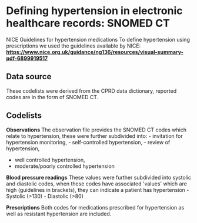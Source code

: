 # Defining hypertension in electronic healthcare records: SNOMED CT #

NICE Guidelines for hypertension medications
To define hypertension using prescriptions we used the guidelines available by NICE: **https://www.nice.org.uk/guidance/ng136/resources/visual-summary-pdf-6899919517**

## Data source
These codelists were derived from the CPRD data dictionary, reported codes are in the form of SNOMED CT.

## Codelists
**Observations**
The observation file provides the SNOMED CT codes which relate to hypertension, these were further subdivided into: 
	- invitation for hypertension monitoring, 
 	- self-controlled hypertension, 
	- review of hypertension, 
  - well controlled hypertension, 
  - moderate/poorly controlled hypertension

**Blood pressure readings**
These values were further subdivided into systolic and diastolic codes, when these codes have associated 'values' which are high (guidelines in brackets), they can indicate a patient has hypertension
	- Systolic (>130)
 	- Diastolic (>80)
	
**Prescriptions**
Both codes for medications prescribed for hypertension as well as resistant hypertension are included.
